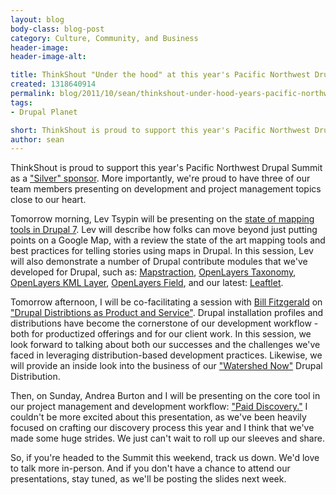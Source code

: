 ```yaml
---
layout: blog
body-class: blog-post
category: Culture, Community, and Business
header-image:
header-image-alt:

title: ThinkShout "Under the hood" at this year's Pacific Northwest Drupal Summit
created: 1318640914
permalink: blog/2011/10/sean/thinkshout-under-hood-years-pacific-northwest-drupal-summit/
tags:
- Drupal Planet

short: ThinkShout is proud to support this year's Pacific Northwest Drupal Summit as a "Silver" sponsor.
author: sean
---
```

<p>ThinkShout is proud to support this year's Pacific Northwest Drupal Summit as a <a href="http://pnwdrupalsummit.org/sponsors">"Silver" sponsor</a>. More importantly, we're proud to have three of our team members presenting on development and project management topics close to our heart.</p><p>Tomorrow morning, Lev Tsypin will be presenting on the <a href="http://pnwdrupalsummit.org/sessions/mapping-drupal-7">state of mapping tools in Drupal 7</a>. Lev will describe how folks can move beyond just putting points on a Google Map, with a review the state of the art mapping tools and best practices for telling stories using maps in Drupal. In this session, Lev will also demonstrate a number of Drupal contribute modules that we've developed for Drupal, such as: <a href="http://drupal.org/project/mapstraction">Mapstraction</a>, <a href="http://drupal.org/project/openlayers_taxonomy">OpenLayers Taxonomy</a>, <a href="http://drupal.org/project/openlayers_kml_layer">OpenLayers KML Layer</a>, <a href="http://drupal.org/project/openlayers_field">OpenLayers Field</a>, and our latest: <a href="http://drupal.org/project/leaflet">Leaftlet</a>.</p><p>Tomorrow afternoon, I will be co-facilitating a session with <a href="http://pnwdrupalsummit.org/users/billfitzgerald">Bill Fitzgerald</a> on <a href="http://pnwdrupalsummit.org/sessions/drupal-distributions-product-service">"Drupal Distribtions as Product and Service"</a>. Drupal installation profiles and distributions have become the cornerstone of our development workflow - both for productized offerings and for our client work. In this session, we look forward to talking about both our successes and the challenges we've faced in leveraging distribution-based development practices. Likewise, we will provide an inside look into the business of our <a href="http://drupal.org/project/watershednow">"Watershed Now"</a> Drupal Distribution.</p><p>Then, on Sunday, Andrea Burton and I will be presenting on the core tool in our project management and development workflow: <a href="http://pnwdrupalsummit.org/sessions/getting-paid-and-adding-greater-value-discovery">"Paid Discovery."</a>&nbsp;I couldn't be more excited about this presentation, as we've been heavily focused on crafting our discovery process this year and I think that we've made some huge strides. We just can't wait to roll up our sleeves and share.</p><p>So, if you're headed to the Summit this weekend, track us down. We'd love to talk more in-person. And if you don't have a chance to attend our presentations, stay tuned, as we'll be posting the slides next week.</p>

